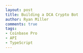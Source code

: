 ```yaml
---
layout: post
title: Building a DCA Crypto Bot
author: Ryan Miller
comments: true
tags:
- Coinbase Pro
- API 
- TypeScript
---
```

